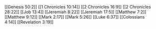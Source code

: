 [[Genesis 50:2]]
[[1 Chronicles 10:14]]
[[2 Chronicles 16:9]]
[[2 Chronicles 28:22]]
[[Job 13:4]]
[[Jeremiah 8:22]]
[[Jeremiah 17:5]]
[[Matthew 7:2]]
[[Matthew 9:12]]
[[Mark 2:17]]
[[Mark 5:26]]
[[Luke 6:37]]
[[Colossians 4:14]]
[[Revelation 3:19]]
